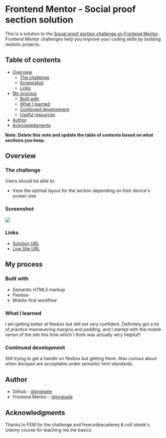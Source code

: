 # Frontend Mentor - Social proof section solution

This is a solution to the [Social proof section challenge on Frontend Mentor](https://www.frontendmentor.io/challenges/social-proof-section-6e0qTv_bA). Frontend Mentor challenges help you improve your coding skills by building realistic projects. 

## Table of contents

- [Overview](#overview)
  - [The challenge](#the-challenge)
  - [Screenshot](#screenshot)
  - [Links](#links)
- [My process](#my-process)
  - [Built with](#built-with)
  - [What I learned](#what-i-learned)
  - [Continued development](#continued-development)
  - [Useful resources](#useful-resources)
- [Author](#author)
- [Acknowledgments](#acknowledgments)

**Note: Delete this note and update the table of contents based on what sections you keep.**

## Overview

### The challenge

Users should be able to:

- View the optimal layout for the section depending on their device's screen size

### Screenshot

![](./screenshot.jpg)

### Links

- [Solution URL](https://github.com/jmgisele/Social-Proof-Section-Front-End-Mentors-)
- [Live Site URL](https://jmgisele.github.io/Social-Proof-Section-Front-End-Mentors-/)

## My process

### Built with

- Semantic HTML5 markup
- Flexbox
- Mobile-first workflow

### What I learned

I am getting better at flexbox but still not very confident. Definitely got a lot of practice manoevering margins and padding, and I started with the mobile verion of the site this time which I think was actually very helpful!!

### Continued development
 
 Still trying to get a handle on flexbox but getting there. Also curious about when div/span are acceptable under semantic html standards. 

## Author

- Github - [@jmgisele](https://github.com/jmgisele)
- Frontend Mentor - [@jmgisele](https://www.frontendmentor.io/profile/jmgisele)

## Acknowledgments

Thanks to FEM for the challenge and freecodeacademy & colt steele's Udemy course for teaching me the basics.